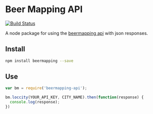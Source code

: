 # Beer Mapping API

[![Build Status](https://travis-ci.org/pablaber/beermapping.svg?branch=master)](https://travis-ci.org/pablaber/beermapping)

A node package for using the [beermapping api](https://beermapping.com/api/) with json responses.

## Install
```bash
npm install beermapping --save
```

## Use

```javascript
var bm = require('beermapping-api');

bm.loccity(YOUR_API_KEY, CITY_NAME).then(function(response) {
  console.log(response);
})
```
